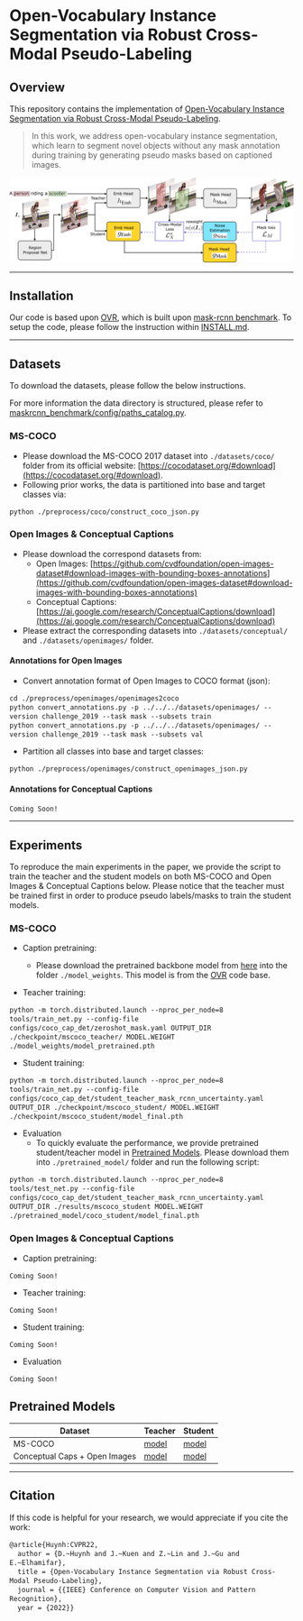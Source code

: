 # Open-Vocabulary Instance Segmentation via Robust Cross-Modal Pseudo-Labeling

## Overview
This repository contains the implementation of [Open-Vocabulary Instance Segmentation via Robust Cross-Modal Pseudo-Labeling](https://openaccess.thecvf.com/content/CVPR2022/papers/Huynh_Open-Vocabulary_Instance_Segmentation_via_Robust_Cross-Modal_Pseudo-Labeling_CVPR_2022_paper.pdf).
> In this work, we address open-vocabulary instance segmentation, which learn to segment novel objects without any mask annotation during training by generating pseudo masks based on captioned images.

![Image](https://raw.githubusercontent.com/hbdat/cvpr22_cross_modal_pseudo_labeling/main/fig/schematic_figure.png)

---
## Installation
Our code is based upon [OVR](https://github.com/alirezazareian/ovr-cnn), which is built upon [mask-rcnn benchmark](https://github.com/facebookresearch/maskrcnn-benchmark).
To setup the code, please follow the instruction within [INSTALL.md](https://github.com/hbdat/cvpr22_cross_modal_pseudo_labeling/blob/main/INSTALL.md).

---
## Datasets
To download the datasets, please follow the below instructions.

For more information the data directory is structured, please refer to [maskrcnn_benchmark/config/paths_catalog.py](https://github.com/hbdat/cvpr22_cross_modal_pseudo_labeling/blob/main/maskrcnn_benchmark/config/paths_catalog.py).

### MS-COCO
+ Please download the MS-COCO 2017 dataset into `./datasets/coco/` folder from its official website: [https://cocodataset.org/#download](https://cocodataset.org/#download).
+ Following prior works, the data is partitioned into base and target classes via:

```
python ./preprocess/coco/construct_coco_json.py
```  

### Open Images & Conceptual Captions
+ Please download the correspond datasets from:
	+ Open Images:			[https://github.com/cvdfoundation/open-images-dataset#download-images-with-bounding-boxes-annotations](https://github.com/cvdfoundation/open-images-dataset#download-images-with-bounding-boxes-annotations)
	+ Conceptual Captions:	[https://ai.google.com/research/ConceptualCaptions/download](https://ai.google.com/research/ConceptualCaptions/download)
+ Please extract the corresponding datasets into `./datasets/conceptual/` and `./datasets/openimages/` folder.

#### Annotations for Open Images
+ Convert annotation format of Open Images to COCO format (json):
```
cd ./preprocess/openimages/openimages2coco
python convert_annotations.py -p ../../../datasets/openimages/ --version challenge_2019 --task mask --subsets train
python convert_annotations.py -p ../../../datasets/openimages/ --version challenge_2019 --task mask --subsets val
```
+ Partition all classes into base and target classes:
```
python ./preprocess/openimages/construct_openimages_json.py
```

#### Annotations for Conceptual Captions
```
Coming Soon!
```

---
## Experiments
To reproduce the main experiments in the paper, we provide the script to train the teacher and the student models on both MS-COCO and Open Images & Conceptual Captions below.
Please notice that the teacher must be trained first in order to produce pseudo labels/masks to train the student models.

### MS-COCO

+ Caption pretraining:
  + Please download the pretrained backbone model from [here](https://drive.google.com/file/d/1mFnAZVnn2NT2Ys841EPOMaQ6jnvFXPWJ/view?usp=sharing) into the folder `./model_weights`. This model is from the [OVR](https://github.com/alirezazareian/ovr-cnn) code base.

+ Teacher training:
```
python -m torch.distributed.launch --nproc_per_node=8 tools/train_net.py --config-file configs/coco_cap_det/zeroshot_mask.yaml OUTPUT_DIR ./checkpoint/mscoco_teacher/ MODEL.WEIGHT ./model_weights/model_pretrained.pth
```

+ Student training:
```
python -m torch.distributed.launch --nproc_per_node=8 tools/train_net.py --config-file configs/coco_cap_det/student_teacher_mask_rcnn_uncertainty.yaml OUTPUT_DIR ./checkpoint/mscoco_student/ MODEL.WEIGHT ./checkpoint/mscoco_student/model_final.pth
```

+ Evaluation
  + To quickly evaluate the performance, we provide pretrained student/teacher model in [Pretrained Models](https://github.com/hbdat/cvpr22_cross_modal_pseudo_labeling/edit/main/README.md#pretrained-models). Please download them into `./pretrained_model/` folder and run the following script:
```
python -m torch.distributed.launch --nproc_per_node=8 tools/test_net.py --config-file configs/coco_cap_det/student_teacher_mask_rcnn_uncertainty.yaml OUTPUT_DIR ./results/mscoco_student MODEL.WEIGHT ./pretrained_model/coco_student/model_final.pth
```

### Open Images & Conceptual Captions

+ Caption pretraining:
```
Coming Soon!
```

+ Teacher training:
```
Coming Soon!
```

+ Student training:
```
Coming Soon!
```

+ Evaluation
```
Coming Soon!
```

## Pretrained Models

| Dataset                       | Teacher | Student |
|-------------------------------|---------|---------|
| MS-COCO                       |  [model](https://drive.google.com/file/d/1KGnURlIlZfkW1N2_TMHrY81YN5WMzO_J/view?usp=sharing)  |  [model](https://drive.google.com/file/d/12BGwgV1wPyO_2xeAhLGxN2elBqc8v247/view?usp=sharing)  |
| Conceptual Caps + Open Images |  [model]()  |  [model]()  |

---
## Citation
If this code is helpful for your research, we would appreciate if you cite the work:
```
@article{Huynh:CVPR22,
  author = {D.~Huynh and J.~Kuen and Z.~Lin and J.~Gu and E.~Elhamifar},
  title = {Open-Vocabulary Instance Segmentation via Robust Cross-Modal Pseudo-Labeling},
  journal = {{IEEE} Conference on Computer Vision and Pattern Recognition},
  year = {2022}}
```
